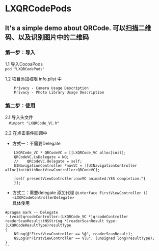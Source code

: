 # LXQRCodePods
## It's a simple demo about QRCode. 可以扫描二维码、以及识别图片中的二维码



### 第一步：导入<br>
1.1 导入CocoaPods<br>
    ```pod "LXQRCodePods"```<br>

1.2 项目添加权限 info.plist 中<br>
```
    Privacy - Camera Usage Description
    Privacy - Photo Library Usage Description
```

### 第二步：使用<br>
2.1 导入头文件<br>
    ```#import "LXQRCode_VC.h"```<br>
    
2.2 在点击事件回调中 
* 方式一：不需要Delegate
```
    LXQRCode_VC * QRCodeVC = [[LXQRCode_VC alloc]init];
    QRCodeVC.isDelegate = NO;
    //    QRCodeVC.delegate = self;
    UINavigationController *navVC = [[UINavigationController alloc]initWithRootViewController:QRCodeVC];
    
    [self presentViewController:navVC animated:YES completion:^{
    }];
```
* 方式二：需要delegate
添加代理
```@interface FirstViewController ()<LXQRCodeControllerDelegate>```<br>
具体使用
```
#pragma mark -- Delegate
- (void)qrcodeController:(LXQRCode_VC *)qrcodeController readerScanResult:(NSString *)readerScanResult type:(LXQRCodeResultType)resultType
{
    NSLog(@"FirstViewController == %@", readerScanResult);
    NSLog(@"FirstViewController == %lu", (unsigned long)resultType);
}
``


